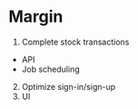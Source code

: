﻿# Margin

1. Complete stock transactions
  - API
  - Job scheduling
2. Optimize sign-in/sign-up
3. UI
